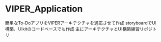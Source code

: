 # VIPER_Application
簡単なTo-DoアプリをVIPERアーキテクチャを適応させて作成
storyboardでUI構築、UIkitのコードベースでも作成
主にアーキテクチャとUI構築練習リポジトリ